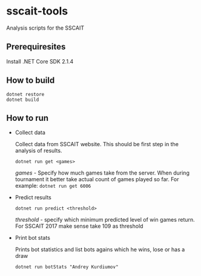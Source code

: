 # sscait-tools
Analysis scripts for the SSCAIT

## Prerequiresites
Install .NET Core SDK 2.1.4

## How to build

	dotnet restore
    dotnet build

## How to run

- Collect data

	Collect data from SSCAIT website. This should be first step in the analysis of results.

    `dotnet run get <games>`

	*games* - Specify how much games take from the server. When during tournament it better take actual count of games played so far.
	For example: `dotnet run get 6006`

- Predict results

    `dotnet run predict <threshold>`

	*threshold* - specify which minimum predicted level of win games return. For SSCAIT 2017 make sense take 109 as threshold

- Print bot stats

	Prints bot statistics and list bots agains which he wins, lose or has a draw
 
	`dotnet run botStats "Andrey Kurdiumov"`
